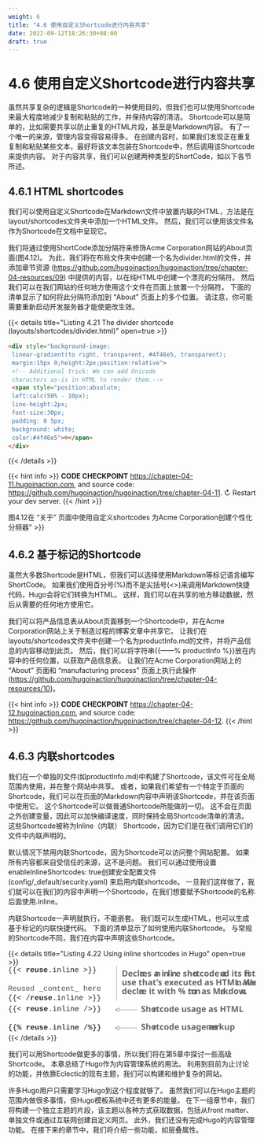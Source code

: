 ```yaml
---
weight: 6
title: "4.6 使用自定义Shortcode进行内容共享"
date: 2022-09-12T18:26:30+08:00
draft: true
---
```


# 4.6 使用自定义Shortcode进行内容共享

虽然共享复杂的逻辑是Shortcode的一种使用目的，但我们也可以使用Shortcode来最大程度地减少复制和粘贴的工作，并保持内容的清洁。 Shortcode可以是简单的，比如需要共享以防止重复的HTML片段，甚至是Markdown内容。 有了一个唯一的来源，管理内容变得容易得多。 在创建内容时，如果我们发现正在重复复制和粘贴某些文本，最好将该文本包装在Shortcode中，然后调用该Shortcode来提供内容。 对于内容共享，我们可以创建两种类型的ShortCode，如以下各节所述。

## 4.6.1 HTML shortcodes

我们可以使用自定义Shortcode在Markdown文件中放置内联的HTML，方法是在layout/shortcodes文件夹中添加一个HTML文件。 然后，我们可以使用该文件名作为Shortcode在文档中呈现它。

我们将通过使用ShortCode添加分隔符来修饰Acme Corporation网站的About页面(图4.12)。 为此，我们将在布局文件夹中创建一个名为divider.html的文件，并添加章节资源 (https://github.com/hugoinaction/hugoinaction/tree/chapter-04-resources/09) 中提供的内容，以在纯HTML中创建一个漂亮的分隔符。 然后我们可以在我们网站的任何地方使用这个文件在页面上放置一个分隔符。 下面的清单显示了如何将此分隔符添加到 “About” 页面上的多个位置。 请注意，你可能需要重新启动开发服务器才能使更改生效。

{{< details title="Listing 4.21 The divider shortcode (layouts/shortcodes/divider.html)" open=true >}}
```html
<div style="background-image: 
 linear-gradient(to right, transparent, #4f46e5, transparent); 
 margin:15px 0;height:2px;position:relative">
 <!-- Additional trick: We can add Unicode 
 characters as-is in HTML to render them.-->
 <span style="position:absolute; 
 left:calc(50% - 10px);
 line-height:2px;
 font-size:30px; 
 padding: 0 5px; 
 background: white; 
 color:#4f46e5">☺</span>
</div>
```
{{< /details >}}

{{< hint info >}}
**CODE CHECKPOINT**	https://chapter-04-11.hugoinaction.com, and source code:  https://github.com/hugoinaction/hugoinaction/tree/chapter-04-11.
↻ Restart your dev server.
{{< /hint >}}

图4.12在 “关于” 页面中使用自定义shortcodes 为Acme Corporation创建个性化分频器" >}}

## 4.6.2 基于标记的Shortcode

虽然大多数Shortcode是HTML，但我们可以选择使用Markdown等标记语言编写ShortCode。 如果我们使用百分号(%)而不是尖括号(<>)来调用Markdown快捷代码，Hugo会将它们转换为HTML。 这样，我们可以在共享的地方移动数据，然后从需要的任何地方使用它。

我们可以将产品信息表从About页面移到一个Shortcode中，并在Acme Corporation网站上关于制造过程的博客文章中共享它。 让我们在layouts/shortcodes文件夹中创建一个名为productInfo.md的文件，并将产品信息的内容移动到此页。 然后，我们可以将字符串{{——% productInfo %}}放在内容中的任何位置，以获取产品信息表。 让我们在Acme Corporation网站上的 “About” 页面和 “manufacturing process” 页面上执行此操作 (https://github.com/hugoinaction/hugoinaction/tree/chapter-04-resources/10)。

{{< hint info >}}
**CODE CHECKPOINT**	https://chapter-04-12.hugoinaction.com, and source code: https://github.com/hugoinaction/hugoinaction/tree/chapter-04-12.
{{< /hint >}}

## 4.6.3 内联shortcodes

我们在一个单独的文件(如productInfo.md)中构建了Shortcode，该文件可在全局范围内使用，并在整个网站中共享。 或者，如果我们希望有一个特定于页面的Shortcode，我们可以在页面的Markdown内容中声明该Shortcode，并在该页面中使用它。 这个Shortcode可以做普通Shortcode所能做的一切。 这不会在页面之外创建变量，因此可以加快编译速度，同时保持全局Shortcode清单的清洁。 这些Shortcode被称为Inline（内联） Shortcode，因为它们是在我们调用它们的文件中内联声明的。

默认情况下禁用内联Shortcode，因为Shortcode可以访问整个网站配置。 如果所有内容都来自受信任的来源，这不是问题。 我们可以通过使用设置enableInlineShortcodes: true创建安全配置文件 (config/_default/security.yaml) 来启用内联shortcode。 一旦我们这样做了，我们就可以在我们的内容中声明一个Shortcode，在我们想要赋予Shortcode的名称后面使用.inline。

内联Shortcode一声明就执行，不能嵌套。 我们既可以生成HTML，也可以生成基于标记的内联快捷代码。 下面的清单显示了如何使用内联Shortcode。 与常规的Shortcode不同，我们在内容中声明这些Shortcode。

{{< details title="Listing 4.22 Using inline shortcodes in Hugo" open=true >}}
![Listing4.22](Listing4.22.svg)
{{< /details >}}

我们可以用Shortcode做更多的事情，所以我们将在第5章中探讨一些高级Shortcode。 本章总结了Hugo作为内容管理系统的用法。 利用到目前为止讨论的功能，并依靠Eclectic的现有主题，我们可以构建和维护复杂的网站。

许多Hugo用户只需要学习Hugo到这个程度就够了。 虽然我们可以在Hugo主题的范围内做很多事情，但Hugo模板系统中还有更多的能量。 在下一组章节中，我们将构建一个独立主题的片段，该主题以各种方式获取数据，包括从front matter、单独文件或通过互联网创建自定义网页。 此外，我们还没有完成Hugo的内容管理功能。 在接下来的章节中，我们将介绍一些功能，如层叠属性。